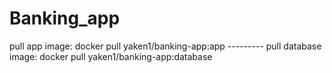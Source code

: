 # Banking_app

pull app image: docker pull yaken1/banking-app:app ---------
pull database image: docker pull yaken1/banking-app:database

